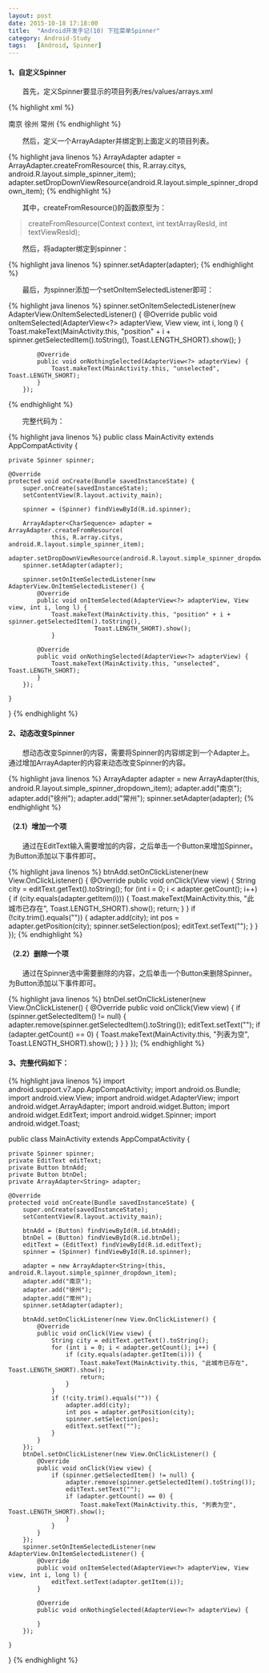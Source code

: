 ```yaml
---
layout: post
date: 2015-10-18 17:18:00
title:  "Android开发手记(10) 下拉菜单Spinner"
category: Android-Study
tags:   [Android, Spinner]
---
```


#### **1、自定义Spinner**

　　首先，定义Spinner要显示的项目列表/res/values/arrays.xml

{% highlight xml %}
<?xml version="1.0" encoding="utf-8"?>
<resources>
    <string-array name="citys">
        <item>南京</item>
        <item>徐州</item>
        <item>常州</item>
    </string-array>
</resources>
{% endhighlight %}

　　然后，定义一个ArrayAdapter<String>并绑定到上面定义的项目列表。

{% highlight java linenos %}
ArrayAdapter<String> adapter = ArrayAdapter.createFromResource(
                 this, R.array.citys, android.R.layout.simple_spinner_item);
adapter.setDropDownViewResource(android.R.layout.simple_spinner_dropdown_item);
{% endhighlight %}

　　其中，createFromResource()的函数原型为：

>createFromResource(Context context, int textArrayResId, int textViewResId);

　　然后，将adapter绑定到spinner：

{% highlight java linenos %}
        spinner.setAdapter(adapter);
{% endhighlight %}

　　最后，为spinner添加一个setOnItemSelectedListener即可：

{% highlight java linenos %}
        spinner.setOnItemSelectedListener(new AdapterView.OnItemSelectedListener() {
            @Override
            public void onItemSelected(AdapterView<?> adapterView, View view, int i, long l) {
                Toast.makeText(MainActivity.this, "position" + i + spinner.getSelectedItem().toString(),
                            Toast.LENGTH_SHORT).show();
                }

            @Override
            public void onNothingSelected(AdapterView<?> adapterView) {
                Toast.makeText(MainActivity.this, "unselected", Toast.LENGTH_SHORT);
            }
        });
{% endhighlight %}

　　完整代码为：

{% highlight java linenos %}
public class MainActivity extends AppCompatActivity {

    private Spinner spinner;

    @Override
    protected void onCreate(Bundle savedInstanceState) {
        super.onCreate(savedInstanceState);
        setContentView(R.layout.activity_main);

        spinner = (Spinner) findViewById(R.id.spinner);

        ArrayAdapter<CharSequence> adapter = ArrayAdapter.createFromResource(
                this, R.array.citys, android.R.layout.simple_spinner_item);
        adapter.setDropDownViewResource(android.R.layout.simple_spinner_dropdown_item);
        spinner.setAdapter(adapter);

        spinner.setOnItemSelectedListener(new AdapterView.OnItemSelectedListener() {
            @Override
            public void onItemSelected(AdapterView<?> adapterView, View view, int i, long l) {
                Toast.makeText(MainActivity.this, "position" + i + spinner.getSelectedItem().toString(),
                            Toast.LENGTH_SHORT).show();
                }

            @Override
            public void onNothingSelected(AdapterView<?> adapterView) {
                Toast.makeText(MainActivity.this, "unselected", Toast.LENGTH_SHORT);
            }
        });

    }

}
{% endhighlight %}

#### **2、动态改变Spinner**

　　想动态改变Spinner的内容，需要将Spinner的内容绑定到一个Adapter上。通过增加ArrayAdapter的内容来动态改变Spinner的内容。

{% highlight java linenos %}
         ArrayAdapter<String> adapter = new ArrayAdapter<String>(this, android.R.layout.simple_spinner_dropdown_item);
         adapter.add("南京");
         adapter.add("徐州");
         adapter.add("常州");
         spinner.setAdapter(adapter);
{% endhighlight %}

#### （2.1）增加一个项

　　通过在EditText输入需要增加的内容，之后单击一个Button来增加Spinner。为Button添加以下事件即可。

{% highlight java linenos %}
        btnAdd.setOnClickListener(new View.OnClickListener() {
            @Override
            public void onClick(View view) {
                String city = editText.getText().toString();
                for (int i = 0; i < adapter.getCount(); i++) {
                    if (city.equals(adapter.getItem(i))) {
                        Toast.makeText(MainActivity.this, "此城市已存在", Toast.LENGTH_SHORT).show();
                        return;
                    }
                }
                if (!city.trim().equals("")) {
                    adapter.add(city);
                    int pos = adapter.getPosition(city);
                    spinner.setSelection(pos);
                    editText.setText("");
                }
            }
        });
{% endhighlight %}

#### （2.2）删除一个项

　　通过在Spinner选中需要删除的内容，之后单击一个Button来删除Spinner。为Button添加以下事件即可。

{% highlight java linenos %}
        btnDel.setOnClickListener(new View.OnClickListener() {
            @Override
            public void onClick(View view) {
                if (spinner.getSelectedItem() != null) {
                    adapter.remove(spinner.getSelectedItem().toString());
                    editText.setText("");
                    if (adapter.getCount() == 0) {
                        Toast.makeText(MainActivity.this, "列表为空", Toast.LENGTH_SHORT).show();
                    }
                }
            }
        });
{% endhighlight %}

#### **3、完整代码如下：**

{% highlight java linenos %}
import android.support.v7.app.AppCompatActivity;
import android.os.Bundle;
import android.view.View;
import android.widget.AdapterView;
import android.widget.ArrayAdapter;
import android.widget.Button;
import android.widget.EditText;
import android.widget.Spinner;
import android.widget.Toast;

public class MainActivity extends AppCompatActivity {

    private Spinner spinner;
    private EditText editText;
    private Button btnAdd;
    private Button btnDel;
    private ArrayAdapter<String> adapter;

    @Override
    protected void onCreate(Bundle savedInstanceState) {
        super.onCreate(savedInstanceState);
        setContentView(R.layout.activity_main);

        btnAdd = (Button) findViewById(R.id.btnAdd);
        btnDel = (Button) findViewById(R.id.btnDel);
        editText = (EditText) findViewById(R.id.editText);
        spinner = (Spinner) findViewById(R.id.spinner);

        adapter = new ArrayAdapter<String>(this, android.R.layout.simple_spinner_dropdown_item);
        adapter.add("南京");
        adapter.add("徐州");
        adapter.add("常州");
        spinner.setAdapter(adapter);

        btnAdd.setOnClickListener(new View.OnClickListener() {
            @Override
            public void onClick(View view) {
                String city = editText.getText().toString();
                for (int i = 0; i < adapter.getCount(); i++) {
                    if (city.equals(adapter.getItem(i))) {
                        Toast.makeText(MainActivity.this, "此城市已存在", Toast.LENGTH_SHORT).show();
                        return;
                    }
                }
                if (!city.trim().equals("")) {
                    adapter.add(city);
                    int pos = adapter.getPosition(city);
                    spinner.setSelection(pos);
                    editText.setText("");
                }
            }
        });
        btnDel.setOnClickListener(new View.OnClickListener() {
            @Override
            public void onClick(View view) {
                if (spinner.getSelectedItem() != null) {
                    adapter.remove(spinner.getSelectedItem().toString());
                    editText.setText("");
                    if (adapter.getCount() == 0) {
                        Toast.makeText(MainActivity.this, "列表为空", Toast.LENGTH_SHORT).show();
                    }
                }
            }
        });
        spinner.setOnItemSelectedListener(new AdapterView.OnItemSelectedListener() {
            @Override
            public void onItemSelected(AdapterView<?> adapterView, View view, int i, long l) {
                editText.setText(adapter.getItem(i));
            }

            @Override
            public void onNothingSelected(AdapterView<?> adapterView) {

            }
        });

    }

}
{% endhighlight %}
 
